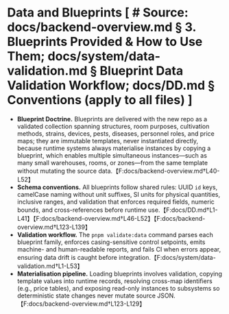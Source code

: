 # Data and Blueprints [ # Source: docs/backend-overview.md § 3. Blueprints Provided & How to Use Them; docs/system/data-validation.md § Blueprint Data Validation Workflow; docs/DD.md § Conventions (apply to all files) ]

- **Blueprint Doctrine.** Blueprints are delivered with the new repo as a validated collection spanning structures, room purposes, cultivation methods, strains, devices, pests, diseases, personnel roles, and price maps; they are immutable templates, never instantiated directly, because runtime systems always materialise instances by copying a blueprint, which enables multiple simultaneous instances—such as many small warehouses, rooms, or zones—from the same template without mutating the source data.【F:docs/backend-overview.md†L40-L52】
- **Schema conventions.** All blueprints follow shared rules: UUID `id` keys, camelCase naming without unit suffixes, SI units for physical quantities, inclusive ranges, and validation that enforces required fields, numeric bounds, and cross-references before runtime use.【F:docs/DD.md†L1-L41】【F:docs/backend-overview.md†L46-L52】【F:docs/backend-overview.md†L123-L139】
- **Validation workflow.** The `pnpm validate:data` command parses each blueprint family, enforces casing-sensitive control setpoints, emits machine- and human-readable reports, and fails CI when errors appear, ensuring data drift is caught before integration.【F:docs/system/data-validation.md†L1-L53】
- **Materialisation pipeline.** Loading blueprints involves validation, copying template values into runtime records, resolving cross-map identifiers (e.g., price tables), and exposing read-only instances to subsystems so deterministic state changes never mutate source JSON.【F:docs/backend-overview.md†L123-L129】

